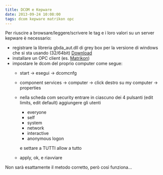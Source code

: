 ```yaml
---
title: DCOM e Kepware
date: 2013-09-24 10:08:00
tags: dcom kepware matrikon opc
---
```


Per riuscire a browsare/leggere/scrivere le tag e i loro valori su un
server kepware è necessario:

* registrare la libreria gbda\_aut.dll di grey box per la versione di windows che si sta usando (32/64bit) [Download](https://gray-box.net/download_daawrapper.php?lang=en)
* installare un OPC client (es. [Matrikon](https://www.matrikonopc.com/downloads/types/software/index.aspx))
* impostare le dcom del proprio computer come segue:
  * start -> esegui -> dcomcnfg
  * component services -> computer -> click destro su my computer -> properties
  * nella scheda com security entrare in ciascuno dei 4 pulsanti (edit limits, edit default) aggiungere gli utenti
    * everyone
    * self
    * system
    * network
    * interactive
    * anonymous logon

    e settare a TUTTI allow a tutto
  * apply, ok, e riavviare

Non sarà esattamente il metodo corretto, però così funziona...
